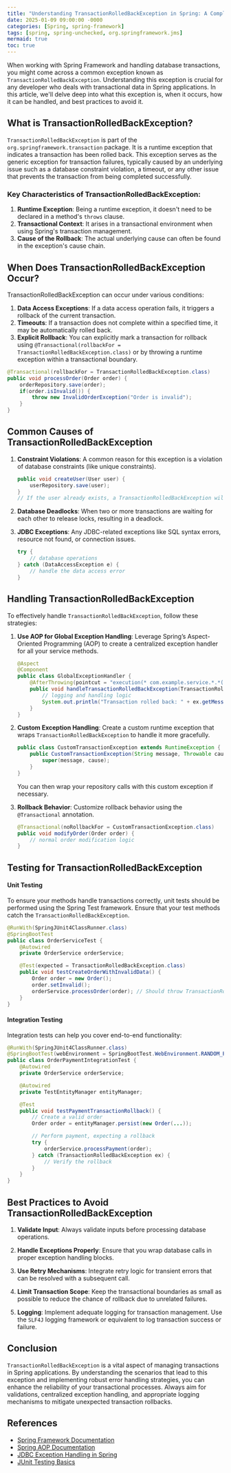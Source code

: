 ```yaml
---
title: "Understanding TransactionRolledBackException in Spring: A Complete Guide"
date: 2025-01-09 09:00:00 -0000
categories: [Spring, spring-framework]
tags: [spring, spring-unchecked, org.springframework.jms]
mermaid: true
toc: true
---
```



When working with Spring Framework and handling database transactions, you might come across a common exception known as `TransactionRolledBackException`. Understanding this exception is crucial for any developer who deals with transactional data in Spring applications. In this article, we'll delve deep into what this exception is, when it occurs, how it can be handled, and best practices to avoid it.

## What is TransactionRolledBackException?

`TransactionRolledBackException` is part of the `org.springframework.transaction` package. It is a runtime exception that indicates a transaction has been rolled back. This exception serves as the generic exception for transaction failures, typically caused by an underlying issue such as a database constraint violation, a timeout, or any other issue that prevents the transaction from being completed successfully.

### Key Characteristics of TransactionRolledBackException:
1. **Runtime Exception**: Being a runtime exception, it doesn't need to be declared in a method's `throws` clause.
2. **Transactional Context**: It arises in a transactional environment when using Spring's transaction management.
3. **Cause of the Rollback**: The actual underlying cause can often be found in the exception's cause chain.

## When Does TransactionRolledBackException Occur?

TransactionRolledBackException can occur under various conditions:

1. **Data Access Exceptions**: If a data access operation fails, it triggers a rollback of the current transaction.
2. **Timeouts**: If a transaction does not complete within a specified time, it may be automatically rolled back.
3. **Explicit Rollback**: You can explicitly mark a transaction for rollback using `@Transactional(rollbackFor = TransactionRolledBackException.class)` or by throwing a runtime exception within a transactional boundary.

```java
@Transactional(rollbackFor = TransactionRolledBackException.class)
public void processOrder(Order order) {
    orderRepository.save(order);
    if(order.isInvalid()) {
        throw new InvalidOrderException("Order is invalid");
    }
}
```

## Common Causes of TransactionRolledBackException

1. **Constraint Violations**: A common reason for this exception is a violation of database constraints (like unique constraints).
    ```java
    public void createUser(User user) {
        userRepository.save(user);
    }
    // If the user already exists, a TransactionRolledBackException will occur.
    ```

2. **Database Deadlocks**: When two or more transactions are waiting for each other to release locks, resulting in a deadlock.
3. **JDBC Exceptions**: Any JDBC-related exceptions like SQL syntax errors, resource not found, or connection issues.

     ```java
     try {
         // database operations
     } catch (DataAccessException e) {
         // handle the data access error
     }
     ```

## Handling TransactionRolledBackException

To effectively handle `TransactionRolledBackException`, follow these strategies:

1. **Use AOP for Global Exception Handling**:
   Leverage Spring’s Aspect-Oriented Programming (AOP) to create a centralized exception handler for all your service methods.

   ```java
   @Aspect
   @Component
   public class GlobalExceptionHandler {
       @AfterThrowing(pointcut = "execution(* com.example.service.*.*(..))", throwing = "ex")
       public void handleTransactionRolledBackException(TransactionRolledBackException ex) {
           // logging and handling logic
           System.out.println("Transaction rolled back: " + ex.getMessage());
       }
   }
   ```

2. **Custom Exception Handling**: Create a custom runtime exception that wraps `TransactionRolledBackException` to handle it more gracefully.
   ```java
   public class CustomTransactionException extends RuntimeException {
       public CustomTransactionException(String message, Throwable cause) {
           super(message, cause);
       }
   }
   ```

   You can then wrap your repository calls with this custom exception if necessary.

3. **Rollback Behavior**: Customize rollback behavior using the `@Transactional` annotation.
   ```java
   @Transactional(noRollbackFor = CustomTransactionException.class)
   public void modifyOrder(Order order) {
       // normal order modification logic
   }
   ```

## Testing for TransactionRolledBackException

#### Unit Testing

To ensure your methods handle transactions correctly, unit tests should be performed using the Spring Test framework. Ensure that your test methods catch the `TransactionRolledBackException`.

```java
@RunWith(SpringJUnit4ClassRunner.class)
@SpringBootTest
public class OrderServiceTest {
    @Autowired
    private OrderService orderService;

    @Test(expected = TransactionRolledBackException.class)
    public void testCreateOrderWithInvalidData() {
        Order order = new Order();
        order.setInvalid();
        orderService.processOrder(order); // Should throw TransactionRolledBackException
    }
}
```

#### Integration Testing

Integration tests can help you cover end-to-end functionality:

```java
@RunWith(SpringJUnit4ClassRunner.class)
@SpringBootTest(webEnvironment = SpringBootTest.WebEnvironment.RANDOM_PORT)
public class OrderPaymentIntegrationTest {
    @Autowired
    private OrderService orderService;

    @Autowired
    private TestEntityManager entityManager;

    @Test
    public void testPaymentTransactionRollback() {
        // Create a valid order
        Order order = entityManager.persist(new Order(...));

        // Perform payment, expecting a rollback
        try {
            orderService.processPayment(order);
        } catch (TransactionRolledBackException ex) {
            // Verify the rollback
        }
    }
}
```

## Best Practices to Avoid TransactionRolledBackException

1. **Validate Input**: Always validate inputs before processing database operations.
2. **Handle Exceptions Properly**: Ensure that you wrap database calls in proper exception handling blocks.
3. **Use Retry Mechanisms**: Integrate retry logic for transient errors that can be resolved with a subsequent call.

4. **Limit Transaction Scope**: Keep the transactional boundaries as small as possible to reduce the chance of rollback due to unrelated failures.

5. **Logging**: Implement adequate logging for transaction management. Use the `SLF4J` logging framework or equivalent to log transaction success or failure.

## Conclusion

`TransactionRolledBackException` is a vital aspect of managing transactions in Spring applications. By understanding the scenarios that lead to this exception and implementing robust error handling strategies, you can enhance the reliability of your transactional processes. Always aim for validations, centralized exception handling, and appropriate logging mechanisms to mitigate unexpected transaction rollbacks.

## References
- [Spring Framework Documentation](https://docs.spring.io/spring-framework/docs/current/reference/html/transaction.html)
- [Spring AOP Documentation](https://docs.spring.io/spring-framework/docs/current/reference/html/core.html#aop)
- [JDBC Exception Handling in Spring](https://docs.spring.io/spring-framework/docs/current/reference/html/data-access.html#jdbc-exceptions)
- [JUnit Testing Basics](https://junit.org/junit4/javadoc/4.12/org/junit/Test.html)